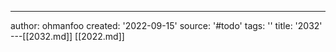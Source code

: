 ---
author: ohmanfoo
created: '2022-09-15'
source: '#todo'
tags: ''
title: '2032'
---[[2032.md]]
[[2022.md]]
